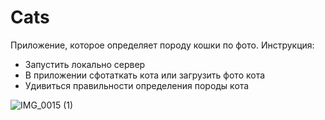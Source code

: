 # Cats
Приложение, которое определяет породу кошки по фото.
Инструкция:
- Запустить локально сервер
- В приложении сфотаткать кота или загрузить фото кота
- Удивиться правильности определения породы кота

![IMG_0015 (1)](https://user-images.githubusercontent.com/17685189/147372531-8d517b2f-daac-47ff-afff-085d9e3ddc3e.gif)

